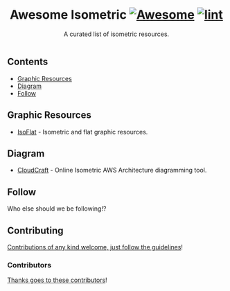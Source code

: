 <div align="center">

<!-- title -->

<!--lint ignore no-dead-urls-->

# Awesome Isometric [![Awesome](https://awesome.re/badge.svg)](https://awesome.re) [![lint](https://github.com/mipmip/awesome-isometric/actions/workflows/lint.yaml/badge.svg)](https://github.com/mipmip/awesome-isometric/actions/workflows/lint.yaml)

<!-- subtitle -->

A curated list of isometric resources.

<!-- image -->

<a href="" target="_blank" rel="noopener noreferrer">
  <img src="" />
</a>

<!-- description -->

</div>

<!-- TOC -->

## Contents

- [Graphic Resources](#graphic-resources)
- [Diagram](#diagram)
- [Follow](#follow)

<!-- CONTENT -->

## Graphic Resources

- [IsoFlat](https://isoflat.com) - Isometric and flat graphic resources.

## Diagram

- [CloudCraft](https://www.cloudcraft.co/) - Online Isometric AWS Architecture diagramming tool.

<!-- END CONTENT -->

## Follow

<!-- list people worth following on social sites (Twitter, LinkedIn, GitHub, YouTube etc.) -->

Who else should we be following!?

## Contributing

[Contributions of any kind welcome, just follow the guidelines](contributing.md)!

### Contributors

[Thanks goes to these contributors](https://github.com/mipmip/awesome-isometric/graphs/contributors)!
